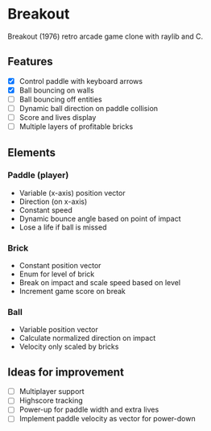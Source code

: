 # Breakout

Breakout (1976) retro arcade game clone with raylib and C.

## Features

-   [x] Control paddle with keyboard arrows
-   [x] Ball bouncing on walls
-   [ ] Ball bouncing off entities
-   [ ] Dynamic ball direction on paddle collision
-   [ ] Score and lives display
-   [ ] Multiple layers of profitable bricks

## Elements

### Paddle (player)

-   Variable (x-axis) position vector
-   Direction (on x-axis)
-   Constant speed
-   Dynamic bounce angle based on point of impact
-   Lose a life if ball is missed

### Brick

-   Constant position vector
-   Enum for level of brick
-   Break on impact and scale speed based on level
-   Increment game score on break

### Ball

-   Variable position vector
-   Calculate normalized direction on impact
-   Velocity only scaled by bricks

## Ideas for improvement

-   [ ] Multiplayer support
-   [ ] Highscore tracking
-   [ ] Power-up for paddle width and extra lives
-   [ ] Implement paddle velocity as vector for power-down
